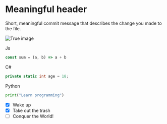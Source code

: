 # Meaningful header
Short, meaningful commit message that describes the change you made to the file.

![True image](https://github.com/user-attachments/assets/dc0ed9f2-12c9-4e35-81dd-0027e28f2914)

Js
```javascript
const sum = (a, b) => a + b
```
C#
```csharp
private static int age = 18;
```
Python
```python
print("Learn programming")
```

- [x] Wake up
- [x] Take out the trash
- [ ] Conquer the World!
